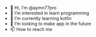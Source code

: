 - 👋 Hi, I’m @aymn77pro
- 👀 I’m interested in learn programming
- 🌱 I’m currently learning kotlin
- 💞️ I’m looking to make app in the future
- 📫 How to reach me 

<!---
aymn77pro/aymn77pro is a ✨ special ✨ repository because its `README.md` (this file) appears on your GitHub profile.
You can click the Preview link to take a look at your changes.
--->
